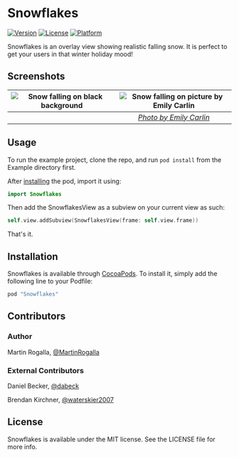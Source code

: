 # Snowflakes

[![Version](https://img.shields.io/cocoapods/v/Snowflakes.svg?style=flat)](http://cocoapods.org/pods/Snowflakes)
[![License](https://img.shields.io/cocoapods/l/Snowflakes.svg?style=flat)](http://cocoapods.org/pods/Snowflakes)
[![Platform](https://img.shields.io/cocoapods/p/Snowflakes.svg?style=flat)](http://cocoapods.org/pods/Snowflakes)

Snowflakes is an overlay view showing realistic falling snow. It is perfect to get your users in that winter holiday mood!

## Screenshots
|![Snow falling on black background](http://i.imgur.com/chU5DyI.gif)|![Snow falling on picture by Emily Carlin](http://i.imgur.com/MXmfjx4.gif)|
|:-------------:|:-------------:|
|  |*[Photo by Emily Carlin](https://flic.kr/p/7DyHES)*|



## Usage

To run the example project, clone the repo, and run `pod install` from the Example directory first.

After [installing](#installation) the pod, import it using:
```swift
import Snowflakes
```
Then add the SnowflakesView as a subview on your current view as such:
```swift
self.view.addSubview(SnowflakesView(frame: self.view.frame))
```
That's it.

## Installation

Snowflakes is available through [CocoaPods](http://cocoapods.org). To install
it, simply add the following line to your Podfile:

```ruby
pod "Snowflakes"
```

## Contributors
### Author
Martin Rogalla, [@MartinRogalla](https://twitter.com/MartinRogalla)

### External Contributors

Daniel Becker, [@dabeck](https://github.com/dabeck)

Brendan Kirchner, [@waterskier2007](https://github.com/waterskier2007)

## License

Snowflakes is available under the MIT license. See the LICENSE file for more info.

